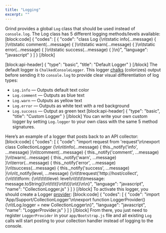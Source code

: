```yaml
---
title: "Logging"
excerpt: ""
---
```

Grind provides a global `Log` class that should be used instead of `console.log`.  The Log class has 5 different logging methods/levels available:
[block:code]
{
  "codes": [
    {
      "code": "class Log {\n\tstatic info(...message) { }\n\tstatic comment(...message) { }\n\tstatic warn(...message) { }\n\tstatic error(...message) { }\n\tstatic success(...message) { }\n}",
      "language": "javascript"
    }
  ]
}
[/block]

[block:api-header]
{
  "type": "basic",
  "title": "Default Logger"
}
[/block]
The default logger is `ChalkedConsoleLogger`.  This logger [chalks](https://www.npmjs.com/package/chalk) (colorizes) output before sending it to `console.log` to provide clear visual differentiation of log types:

* `Log.info` — Outputs default text color
* `Log.comment` — Outputs as blue text
* `Log.warn` — Outputs as yellow text
* `Log.error` — Outputs as white text with a red background
* `Log.success` — Output as green text
[block:api-header]
{
  "type": "basic",
  "title": "Custom Logger"
}
[/block]
You can write your own custom logger by setting `Log.logger` to your own class with the same 5 method signatures.

Here’s an example of a logger that posts back to an API collector:
[block:code]
{
  "codes": [
    {
      "code": "import request from 'request'\n\nexport class CollectionLogger {\n\n\tinfo(...message) { this._notify('info', ...message) }\n\tcomment(...message) { this._notify('comment', ...message) }\n\twarn(...message) { this._notify('warn', ...message) }\n\terror(...message) { this._notify('error', ...message) }\n\tsuccess(...message) { this._notify('success', ...message) }\n\n\t_notify(level, ...message) {\n\t\trequest('http://host/collect', {\n\t\t\tform: {\n\t\t\t\tlevel: level\n\t\t\t\tmessage: message.toString()\n\t\t\t}\n\t\t})\n\t}\n\n}",
      "language": "javascript",
      "name": "CollectionLogger.js"
    }
  ]
}
[/block]
To activate this logger, you should create a Logger [provider](doc:providers):
[block:code]
{
  "codes": [
    {
      "code": "import 'App/Support/CollectionLogger'\n\nexport function LoggerProvider() {\n\tLog.logger = new CollectionLogger\n}",
      "language": "javascript",
      "name": "LoggerProvider.js"
    }
  ]
}
[/block]
From there, you just need to register `LoggerProvider` in your `app/Bootstrap.js` file and all existing `Log` calls will start posting to your collection handler instead of logging to the console.